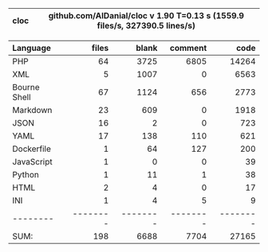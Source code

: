 
cloc|github.com/AlDanial/cloc v 1.90  T=0.13 s (1559.9 files/s, 327390.5 lines/s)
--- | ---

Language|files|blank|comment|code
:-------|-------:|-------:|-------:|-------:
PHP|64|3725|6805|14264
XML|5|1007|0|6563
Bourne Shell|67|1124|656|2773
Markdown|23|609|0|1918
JSON|16|2|0|723
YAML|17|138|110|621
Dockerfile|1|64|127|200
JavaScript|1|0|0|39
Python|1|11|1|38
HTML|2|4|0|17
INI|1|4|5|9
--------|--------|--------|--------|--------
SUM:|198|6688|7704|27165

